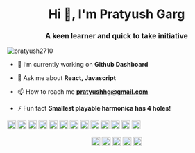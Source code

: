 <h1 align="center">Hi 👋, I'm Pratyush Garg</h1>
<h3 align="center">A keen learner and quick to take initiative</h3>
<p align="left"> <img src="https://komarev.com/ghpvc/?username=pratyush2710" alt="pratyush2710" /> </p>

- 🔭 I’m currently working on **Github Dashboard**

- 💬 Ask me about **React, Javascript**

- 📫 How to reach me **pratyushhg@gmail.com**

- ⚡ Fun fact **Smallest playable harmonica has 4 holes!**

<p align="left"><img src="https://devicons.github.io/devicon/devicon.git/icons/react/react-original-wordmark.svg" alt="react" width="20" height="20"/> <img src="https://devicons.github.io/devicon/devicon.git/icons/angularjs/angularjs-original.svg" alt="angularjs" width="20" height="20"/> <img src="https://devicons.github.io/devicon/devicon.git/icons/bootstrap/bootstrap-plain.svg" alt="bootstrap" width="20" height="20"/> <img src="https://devicons.github.io/devicon/devicon.git/icons/c/c-original.svg" alt="c" width="20" height="20"/> <img src="https://devicons.github.io/devicon/devicon.git/icons/cplusplus/cplusplus-original.svg" alt="cplusplus" width="20" height="20"/> <img src="https://devicons.github.io/devicon/devicon.git/icons/css3/css3-original-wordmark.svg" alt="css3" width="20" height="20"/> <img src="https://devicons.github.io/devicon/devicon.git/icons/docker/docker-original-wordmark.svg" alt="docker" width="20" height="20"/> <img src="https://devicons.github.io/devicon/devicon.git/icons/html5/html5-original-wordmark.svg" alt="html5" width="20" height="20"/> <img src="https://devicons.github.io/devicon/devicon.git/icons/java/java-original-wordmark.svg" alt="java" width="20" height="20"/> <img src="https://devicons.github.io/devicon/devicon.git/icons/javascript/javascript-original.svg" alt="javascript" width="20" height="20"/> <img src="https://devicons.github.io/devicon/devicon.git/icons/sass/sass-original.svg" alt="sass" width="20" height="20"/> <img src="https://devicons.github.io/devicon/devicon.git/icons/nodejs/nodejs-original-wordmark.svg" alt="nodejs" width="20" height="20"/> <img src="https://devicons.github.io/devicon/devicon.git/icons/linux/linux-original.svg" alt="linux" width="20" height="20"/></p>

<p align="center">
<a href="https://dev.to/pratyush2710" target="blank"><img align="center" src="https://cdn.jsdelivr.net/npm/simple-icons@3.0.1/icons/dev-dot-to.svg" alt="pratyush2710" height="20" width="20" /></a>
<a href="https://linkedin.com/in/pratyush2710" target="blank"><img align="center" src="https://cdn.jsdelivr.net/npm/simple-icons@3.0.1/icons/linkedin.svg" alt="pratyush2710" height="20" width="20" /></a>
<a href="https://fb.com/pratyush.music" target="blank"><img align="center" src="https://cdn.jsdelivr.net/npm/simple-icons@3.0.1/icons/facebook.svg" alt="pratyush.music" height="20" width="20" /></a>
<a href="https://instagram.com/pratyush.music" target="blank"><img align="center" src="https://cdn.jsdelivr.net/npm/simple-icons@3.0.1/icons/instagram.svg" alt="pratyush.music" height="20" width="20" /></a>
<a href="https://www.youtube.com/channel/UCe8FEKp8Ym1QyR8K0L49I9Q/featured" target="blank"><img align="center" src="https://cdn.jsdelivr.net/npm/simple-icons@3.0.1/icons/youtube.svg" alt="pratyush garg" height="20" width="20" /></a>
</p>
